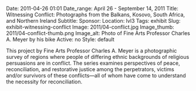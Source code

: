 Date: 2011-04-26 01:01 
Date_range: April 26 - September 14, 2011
Title: Witnessing Conflict: Photographs from the Balkans, Kosovo, South Africa, and Northern Ireland
Subtitle: 
Sponsor:
Location: lvl3
Tags: exhibit
Slug: exhibit-witnessing-conflict
Image: 2011/04-conflict.jpg
Image_thumb: 2011/04-conflict-thumb.png
Image_alt: Photo of Fine Arts Professor Charles A. Meyer by his bike
Active: no
Style: default

This project by Fine Arts Professor Charles A. Meyer is a photographic survey of regions where people of differing ethnic backgrounds of religious persuasions are in conflict. The series examines perspectives of peace, reconciliation, and restorative justice among the perpetrators, victims and/or survivors of these conflicts—all of whom have come to understand the necessity for reconciliation.

<!--

Active:
    Yes (will appear on Exhibit's homepage)
    No (will not appear on Exhibit's homepage, but will appear in archives)

Gallery locations: 
    Burns Library (burns)
    Theology and Ministry Library (tml)
    O'Neill Level One (lvl1)
    O'Neill Level Three (lvl3)
    O'Neill Reading Room (reading)
    O'Neill Reading Room Back Wall (backwall)
    O'Neill Lobby (lobby)
    History Dept, Stokes Hall (stokes)
    Bapst Exhibits (bapsts)
    Archived Bapst Exhibits (bapstsarchive)
  
Need spaces for:

  Virtual Exhibits (virtual)
  Tip O'Neill (tiponeill)

Style:
    Poster on left, text on right (default)
    Poster on right, text on left (right)
    Poster large, centered above text (middle_top)
    Poster large, centered below text (middle_down)

Add'l images
    <img src="/theme/img/exhibits/XXXX/201X/00-XXXX.png" alt="words" class="float_left">
    <img src="/theme/img/exhibits/XXXX/201X/00-XXXX.png" alt="words" class="float_right">
    <img src="/theme/img/exhibits/XXXX/201X/00-XXXX.png" alt="words" class="center">

-->

